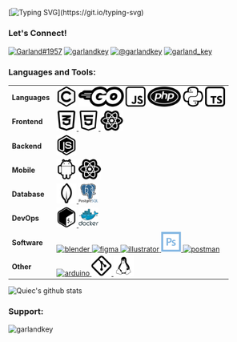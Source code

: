 [![Typing SVG](https://readme-typing-svg.herokuapp.com?color=%2336BCF7&center=false&vCenter=true&width=800&lines=Hi+there+👋,+my+name+is+Garland+Key.+Welcome+to+my+profile!;I'm+a+full+stack+software+engineer.;I'm+a+Cryptography,+Decentralization+and+Privacy+enthusiast.)](https://git.io/typing-svg)

### Let's Connect!

<p align="left">
<a href="https://discord.gg/Garland#1957" target="blank"><img align="center" src="https://raw.githubusercontent.com/rahuldkjain/github-profile-readme-generator/master/src/images/icons/Social/discord.svg" alt="Garland#1957" height="40" /></a>
<a href="https://linkedin.com/in/garlandkey" target="blank"><img align="center" src="https://raw.githubusercontent.com/rahuldkjain/github-profile-readme-generator/master/src/images/icons/Social/linked-in-alt.svg" alt="garlandkey" height="30" /></a>
<a href="https://medium.com/@garlandkey" target="blank"><img align="center" src="https://raw.githubusercontent.com/rahuldkjain/github-profile-readme-generator/master/src/images/icons/Social/medium.svg" alt="@garlandkey" height="30"/></a>
<a href="https://twitter.com/garland_key" target="blank"><img align="center" src="https://raw.githubusercontent.com/rahuldkjain/github-profile-readme-generator/master/src/images/icons/Social/twitter.svg" alt="garland_key" height="30"/></a>
</p>


### Languages and Tools:

|  |  |
|:---|:---|
**Languages** | <a href="https://www.cprogramming.com/" target="_blank" rel="noreferrer"><img src="https://github.com/GarlandKey/creative-content/blob/main/c.svg" alt="c" height="40"/></a> <a href="https://golang.org" target="_blank" rel="noreferrer"> <img src="https://github.com/GarlandKey/creative-content/blob/main/go.svg" alt="go" height="40"/></a> <a href="https://developer.mozilla.org/en-US/docs/Web/JavaScript" target="_blank" rel="noreferrer"><img src="https://github.com/GarlandKey/creative-content/blob/main/javascript.svg" alt="javascript" height="40"/></a> <a href="https://www.php.net" target="_blank" rel="noreferrer"><img src="https://github.com/GarlandKey/creative-content/blob/main/php.svg" alt="php" height="40"/></a> <a href="https://www.python.org" target="_blank" rel="noreferrer"><img src="https://github.com/GarlandKey/creative-content/blob/main/python.svg" alt="python" height="40"/></a> <a href="https://www.typescriptlang.org/" target="_blank" rel="noreferrer"><img src="https://github.com/GarlandKey/creative-content/blob/main/typescript.svg" alt="typescript" height="40"/></a>
**Frontend** | <a href="https://www.w3schools.com/css/" target="_blank" rel="noreferrer"> <img src="https://github.com/GarlandKey/creative-content/blob/main/css.svg" alt="css3" height="40"/> </a> <a href="https://www.w3.org/html/" target="_blank" rel="noreferrer"> <img src="https://github.com/GarlandKey/creative-content/blob/main/html.svg" alt="html5" height="40"/> </a> <a href="https://reactjs.org/" target="_blank" rel="noreferrer"> <img src="https://github.com/GarlandKey/creative-content/blob/main/react.svg" alt="react" height="40"/> </a>
**Backend** | <a href="https://nodejs.org" target="_blank" rel="noreferrer"> <img src="https://github.com/GarlandKey/creative-content/blob/main/nodejs.svg" alt="nodejs" height="40"/> </a>
**Mobile** | <a href="https://developer.android.com" target="_blank" rel="noreferrer"> <img src="https://github.com/GarlandKey/creative-content/blob/main/android.svg" alt="android" height="40"/></a> <a href="https://reactnative.dev/" target="_blank" rel="noreferrer"><img src="https://github.com/GarlandKey/creative-content/blob/main/react.svg" alt="reactnative" height="40"/></a>
**Database** | <a href="https://www.mongodb.com/" target="_blank" rel="noreferrer"> <img src="https://github.com/GarlandKey/creative-content/blob/main/mongodb.svg" alt="mongodb" height="40"/> </a> <a href="https://www.postgresql.org" target="_blank" rel="noreferrer"> <img src="https://raw.githubusercontent.com/devicons/devicon/master/icons/postgresql/postgresql-original-wordmark.svg" alt="postgresql" height="40"/> </a>
**DevOps** | <a href="https://www.gnu.org/software/bash/" target="_blank" rel="noreferrer"> <img src="https://github.com/GarlandKey/creative-content/blob/main/bash.svg" alt="bash" height="40"/> </a> <a href="https://www.docker.com/" target="_blank" rel="noreferrer"> <img src="https://raw.githubusercontent.com/devicons/devicon/master/icons/docker/docker-original-wordmark.svg" alt="docker" height="40"/> </a>
**Software** | <a href="https://www.blender.org/" target="_blank" rel="noreferrer"> <img src="https://download.blender.org/branding/community/blender_community_badge_white.svg" alt="blender" height="40"/> </a> <a href="https://www.figma.com/" target="_blank" rel="noreferrer"> <img src="https://www.vectorlogo.zone/logos/figma/figma-icon.svg" alt="figma" height="40"/> </a> <a href="https://www.adobe.com/in/products/illustrator.html" target="_blank" rel="noreferrer"> <img src="https://www.vectorlogo.zone/logos/adobe_illustrator/adobe_illustrator-icon.svg" alt="illustrator" height="40"/> </a> <a href="https://www.photoshop.com/en" target="_blank" rel="noreferrer"> <img src="https://raw.githubusercontent.com/devicons/devicon/master/icons/photoshop/photoshop-line.svg" alt="photoshop" height="40"/> </a> <a href="https://postman.com" target="_blank" rel="noreferrer"> <img src="https://www.vectorlogo.zone/logos/getpostman/getpostman-icon.svg" alt="postman" height="40"/> </a>
**Other** | <a href="https://www.arduino.cc/" target="_blank" rel="noreferrer"> <img src="https://cdn.worldvectorlogo.com/logos/arduino-1.svg" alt="arduino" height="40"/> </a> <a href="https://git-scm.com/" target="_blank" rel="noreferrer"> <img src="https://github.com/GarlandKey/creative-content/blob/main/git.svg" alt="git" height="40"/> </a> <a href="https://www.linux.org/" target="_blank" rel="noreferrer"> <img src="https://github.com/GarlandKey/creative-content/blob/main/linux.svg" alt="linux" height="40"/> </a>
  
![Quiec's github stats](https://github-readme-stats.vercel.app/api/top-langs/?username=GarlandKey&theme=radical&layout=compact)


### Support:

<a href="https://www.buymeacoffee.com/garlandkey"> <img align="left" src="https://cdn.buymeacoffee.com/buttons/v2/default-yellow.png" height="50" width="210" alt="garlandkey"/></a>
